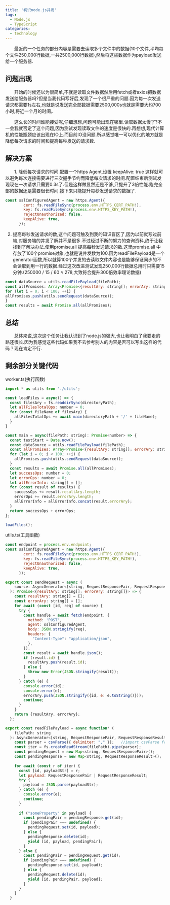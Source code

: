 ```yaml
---
title: '初识node.js并发'
tags:
  - Node.js
  - TypeScript
categories:
  - technology
---
```

&emsp;&emsp;最近的一个任务的部分内容是需要去读取多个文件中的数据(10个文件,平均每个文件250,000行数据,一共2500,000行数据),然后将这些数据作为payload发送给一个服务器.


## 问题出现
&emsp;&emsp;开始的时候还以为很简单,不就是读取文件数据然后用fetch或者axios把数据发送给服务器吗?但是当我代码写好后,发现了一个很严重的问题.因为每一次发送请求都需要1s左右,也就是说发送完全部数据需要2500,000s也就是需要大约700小时,将近一个月的时间。

&emsp;&emsp;这么长的时间谁能接受呢,仔细想想,问题可能出现在哪里.读取数据太慢了?不一会我就否定了这个问题,因为测试发现读取文件的速度是很快的.再想想,现代计算机的性能瓶颈应该出现在IO上.而目前IO没问题.所以感觉唯一可以优化的地方就是降低每次请求的时间和提高每秒发送的请求数.

## 解决方案
&emsp;&emsp;1. 降低每次请求的时间.配置一个https Agent,设置 keepAlive: true 这样就可以避免每次连接需要进行三次握手节约而降低每次请求的时间.配置结束后测试发现现在一次请求只需要0.3s了.但是这样做显然还是不够,只提升了3倍性能.跑完全部的数据还是需要很长时间.接下来只能提升每秒发送请求的数据了.
```js
const sslConfiguredAgent = new https.Agent({
        cert: fs.readFileSync(process.env.HTTPS_CERT_PATH!),
        key: fs.readFileSync(process.env.HTTPS_KEY_PATH!),
        rejectUnauthorized: false,
        keepAlive: true,
      });
```

2. 提高每秒发送请求的数,这个问题可触及到我的知识盲区了,因为以前就写过前端,对服务端的并发了解并不是很多.不过经过不断的努力的查询资料,终于让我找到了解决办法.使用promise.all 提高每秒发送请求的数.这里promise.all 中存放了100个promise对象,也就是说并发数为100.因为readFilePayload是一个generator函数,所以就算100个并发的去读取文件内容也是能够保证同步的不会读取到用一行的数据.经过这次改进测试发现250,000行数据总用时只需要15分钟.(250000 / 15 / 60 ≈ 278,大致符合提升300倍效率理论数据)

```js
const dataSource = utils.readFilePayload(filePath);
const allPromises: Array<Promise<{resultAry: string[]; errorAry: string[]}>> = [];
for (let i = 0; i < 100; ++i) {
allPromises.push(utils.sendRequest(dataSource));
}
const results = await Promise.all(allPromises);
```

## 总结
&emsp;&emsp;总体来说,这次这个任务让我认识到了node.js的强大,也让我明白了我要走的路还很长.因为我感觉这些代码如果我不去参考别人的内容是否可以写出这样的代码？现在肯定不行.


## 剩余部分关键代码
worker.ts(执行函数)
```js 
import * as utils from './utils';

const loadFiles = async() => {
  const filesAry = fs.readdirSync(directoryPath);
  let allFilesTotalOps: number = 0;
  for (const fileName of filesAry) {
    allFilesTotalOps += await main(directoryPath + '/' + fileName);
  }
} 

const main = async(filePath: string): Promise<number> => {
  const testStart = Date.now();
  const dataSource = utils.readFilePayload(filePath);
  const allPromises: Array<Promise<{resultAry: string[]; errorAry: string[]}>> = [];
  for (let i = 0; i < 100; ++i) {
    allPromises.push(utils.sendRequest(dataSource));
  }
  const results = await Promise.all(allPromises);
  let successOps: number = 0;
  let errorOps: number = 0;
  let allErrorInfo: string[] = [];
  for (const result of results) {
    successOps += result.resultAry.length;
    errorOps += result.errorAry.length;
    allErrorInfo = allErrorInfo.concat(result.errorAry);
  }
  return successOps + errorOps;
};

loadFiles();
```

utils.ts(工具函数)
```js
const endpoint = process.env.endpoint;
const sslConfiguredAgent = new https.Agent({
        cert: fs.readFileSync(process.env.HTTPS_CERT_PATH!),
        key: fs.readFileSync(process.env.HTTPS_KEY_PATH!),
        rejectUnauthorized: false,
        keepAlive: true,
      });

export const sendRequest = async (
    source: AsyncGenerator<[string, RequestResponsePair, RequestResponseResult]>,
  ): Promise<{resultAry: string[]; errorAry: string[]}> => {
    const resultAry: string[] = [];
    const errorAry: string[] = [];
    for await (const [id, req] of source) {
      try {
        const handle = await fetch(endpoint, {
          method: 'POST',
          agent: sslConfiguredAgent,
          body: JSON.stringify(req),
          headers: {
            "Content-Type": "application/json",
          },
        });
        const result = await handle.json();
        if (result.id) {
          resultAry.push(result.id);
        } else {
          throw new Error(JSON.stringify(result));
        }
      } catch (e) {
        console.error(id);
        console.error(e);
        errorAry.push(JSON.stringify({id, e: e.toString()}));
        continue;
      } 
    }
    return {resultAry, errorAry};
  };

export const readFilePayload = async function* (
    filePath: string
  ): AsyncGenerator<[string, RequestResponsePair, RequestResponseResult]> {
    const parser = csvParse({ delimiter: "," });   //import csvParse from "csv-parse";
    const iter = fs.createReadStream(filePath).pipe(parser);
    const pendingRequest = new Map<string, RequestResponsePair>();
    const pendingResponse = new Map<string, RequestResponseResult>();
  
    for await (const r of iter) {
      const [id, payloadStr] = r;
      let payload: RequestResponsePair | RequestResponseResult;
      try {
        payload = JSON.parse(payloadStr);
      } catch (e) {
        console.error(e);
        continue;
      }
  
      if ("someProperty" in payload) {
        const pendingPair = pendingResponse.get(id);
        if (pendingPair === undefined) {
          pendingRequest.set(id, payload);
        } else {
          pendingResponse.delete(id);
          yield [id, payload, pendingPair];
        }
      } else {
        const pendingPair = pendingRequest.get(id);
        if (pendingPair === undefined) {
          pendingResponse.set(id, payload);
        } else {
          pendingRequest.delete(id);
          yield [id, pendingPair, payload];
        }
      }
    }
  }
```
